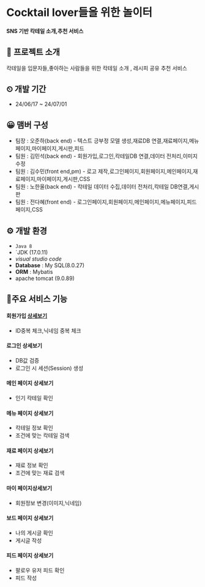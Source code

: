 # Cocktail lover들을 위한 놀이터
#### SNS 기반 칵테일 소개,추천 서비스

## 📢 프로젝트 소개
칵테일을 입문자들,좋아하는 사람들을 위한 칵테일 소개 , 레시피 공유 추천 서비스

## ⏲ 개발 기간
* 24/06/17 ~ 24/07/01

## 😀 맴버 구성
- 팀장 : 오준하(back end) - 텍스트 긍부정 모델 생성,재료DB 연결,재료페이지,메뉴페이지,마이페이지,게시판,피드
- 팀원 : 김민석(back end) - 회원가입,로그인,칵테일DB 연결,데이터 전처리,이미지 수정
- 팀원 : 김수민(front end,pm) - 로고 제작,로그인페이지,회원페이지,메인페이지,재료페이지,마이페이지,게시판,CSS
- 팀원 : 노한울(back end) -  칵테일 데이터 수집,데이터 전처리,칵테일 DB연결,게시판
- 팀원 : 전다혜(front end) - 로그인페이지,회원페이지,메인페이지,메뉴페이지,피드페이지,CSS

## ⚙ 개발 환경
- `Java 8`
- `JDK (17.0.11)
- *visual studio code*
- **Database** : My SQL(8.0.27)
- **ORM** : Mybatis
- apache tomcat (9.0.89)


## 🎈주요 서비스 기능
#### 회원가입 <a href = "#">상세보기</a>
- ID중복 체크,닉네임 중복 체크
#### 로그인 <a>상세보기</a>
- DB값 검증
- 로그인 시 세션(Session) 생성
#### 메인 페이지 <a>상세보기</a>
- 인기 칵테일 확인

#### 메뉴 페이지 <a>상세보기</a>
- 칵테일 정보 확인
- 조건에 맞는 칵테일 검색

#### 재료 페이지 <a>상세보기 </a>
- 재료 정보 확인
- 조건에 맞는 재료 검색

#### 마이 페이지<a>상세보기</a> 
- 회원정보 변경(이미지,닉네임)

#### 보드 페이지 <a>상세보기 </a>
- 나의 게시글 확인
- 게시글 작성

#### 피드 페이지 <a>상세보기 </a>
- 팔로우 유저 피드 확인
- 피드 작성
  

